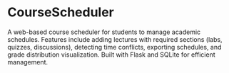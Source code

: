 # CourseScheduler
A web-based course scheduler for students to manage academic schedules. Features include adding lectures with required sections (labs, quizzes, discussions), detecting time conflicts, exporting schedules, and grade distribution visualization. Built with Flask and SQLite for efficient management.
